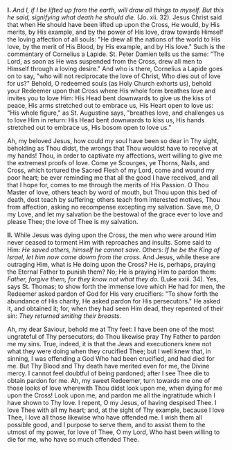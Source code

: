 
**I\.** *And I, if I be lifted up from the earth, will draw all things to myself. But this he said, signifying what death he should die.* (Jo. xii. 32). Jesus Christ said that when He should have been lifted up upon the Cross, He would, by His merits, by His example, and by the power of His love, draw towards Himself the loving affection of all souls: \"He drew all the nations of the world to His love, by the merit of His Blood, by His example, and by His love.\" Such is the commentary of Cornelius a Lapide. St. Peter Damien tells us the same: \"The Lord, as soon as He was suspended from the Cross, drew all men to Himself through a loving desire.\" And who is there, Cornelius a Lapide goes on to say, \"who will not reciprocate the love of Christ, Who dies out of love for us?\" Behold, O redeemed souls (as Holy Church exhorts us), behold your Redeemer upon that Cross where His whole form breathes love and invites you to love Him: His Head bent downwards to give us the kiss of peace, His arms stretched out to embrace us, His Heart open to love us: \"His whole figure,\" as St. Augustine says, \"breathes love, and challenges us to love Him in return: His Head bent downwards to kiss us, His hands stretched out to embrace us, His bosom open to love us.\"

Ah, my beloved Jesus, how could my soul have been so dear in Thy sight, beholding as Thou didst, the wrongs that Thou wouldst have to receive at my hands! Thou, in order to captivate my affections, wert willing to give me the extremest proofs of love. Come ye Scourges, ye Thorns, Nails, and Cross, which tortured the Sacred Flesh of my Lord, come and wound my poor heart; be ever reminding me that all the good I have received, and all that I hope for, comes to me through the merits of His Passion. O Thou Master of love, others teach by word of mouth, but Thou upon this bed of death, dost teach by suffering; others teach from interested motives, Thou from affection, asking no recompense excepting my salvation. Save me, O my Love, and let my salvation be the bestowal of the grace ever to love and please Thee; the love of Thee is my salvation.

**II\.** While Jesus was dying upon the Cross, the men who were around Him never ceased to torment Him with reproaches and insults. Some said to Him: *He saved others, himself he cannot save*. Others: *If he be the King of Israel, let him now come dowm from the cross.* And Jesus, while these are outraging Him, what is He doing upon the Cross? He is, perhaps, praying the Eternal Father to punish them? No; He is praying Him to pardon them: *Father, forgive them, for they know not what they do.* (Luke xxiii. 34). Yes, says St. Thomas; to show forth the immense love which He had for men, the Redeemer asked pardon of God for His very crucifiers: \"To show forth the abundance of His charity, He asked pardon for His persecutors.\" He asked it, and obtained it; for, when they had seen Him dead, they repented of their sin: *They returned smiting their breasts.*

Ah, my dear Saviour, behold me at Thy feet: I have been one of the most ungrateful of Thy persecutors; do Thou likewise pray Thy Father to pardon me my sins. True, indeed, it is that the Jews and executioners knew not what they were doing when they crucified Thee; but I well knew that, in sinning, I was offending a God Who had been crucified, and had died for me. But Thy Blood and Thy death have merited even for me, the Divine mercy. I cannot feel doubtful of being pardoned; after I see Thee die to obtain pardon for me. Ah, my sweet Redeemer, turn towards me one of those looks of love wherewith Thou didst look upon me, when dying for me upon the Cross! Look upon me, and pardon me all the ingratitude which I have shown to Thy love. I repent, O my Jesus, of having despised Thee. I love Thee with all my heart; and, at the sight of Thy example, because I love Thee, I love all those likewise who have offended me. I wish them all possible good, and I purpose to serve them, and to assist them to the utmost of my power, for love of Thee, O my Lord, Who hast been willing to die for me, who have so much offended Thee.

